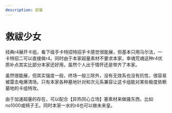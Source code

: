 ```yaml
---
description: 超量
---
```


# 救祓少女

经典r4展开卡组，看下级手卡特招特招手卡感觉很能展，但基本只用马尔法，一卡特招二可以直接做r4。同时由于本家超量素材不要求本家，幸魂荒魂这种r4优质补点其实比部分本家还好用，虽然个人出于情怀还是带齐了本家。&#x20;

虽然很能展，但其实强度一般，终场一般三除外，没有无效系也没有抗性，很容易被雷击电爆清场。只有本家各种墓地针对和次元系兼容让这卡组能对某些极度依赖墓地的卡组特攻。

&#x20;由于加速超量的存在，可以配合【异热同心立场】塞素材来做骚东西，比如no1000或椅子王。同时本家一水的r4也可以做未来皇。

